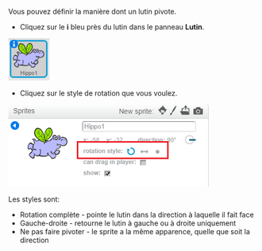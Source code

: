 Vous pouvez définir la manière dont un lutin pivote.

- Cliquez sur le **i** bleu près du lutin dans le panneau **Lutin**.

![Cliquez sur le i](images/click-i.png)

- Cliquez sur le style de rotation que vous voulez.

![Style de rotation différent](images/rotation-style.png)

Les styles sont:

- Rotation complète - pointe le lutin dans la direction à laquelle il fait face
- Gauche-droite - retourne le lutin à gauche ou à droite uniquement
- Ne pas faire pivoter - le sprite a la même apparence, quelle que soit la direction